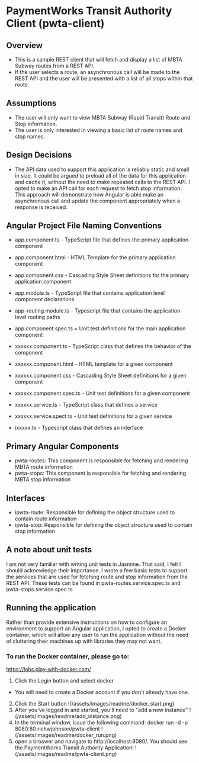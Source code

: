 # PaymentWorks Transit Authority Client (pwta-client)

## Overview
* This is a sample REST client that will fetch and display a list of MBTA Subway routes from a REST API.
* If the user selects a route, an asynchronous call will be made to the REST API and the user will be presented with a list of all stops within that route.

## Assumptions
* The user will only want to view MBTA Subway (Rapid Transit) Route and Stop information.
* The user is only interested in viewing a basic list of route names and stop names.

## Design Decisions
* The API data used to support this application is reliably static and small in size. It could be argued to preload all of the data for this application and cache it, without the need to make repeated calls to the REST API. I opted to make an API call for each request to fetch stop information. This approach will demonstrate how Angular is able make an asynchronous call and update the component appropriately when a response is received.

## Angular Project File Naming Conventions
* app.component.ts - TypeScript file that defines the primary application component
* app.component.html - HTML Template for the primary application component
* app.component.css - Cascading Style Sheet definitions for the primary application component
* app.module.ts - TypeScript file that contains application level component declarations
* app-routing.module.ts - Typescript file that contains the application level routing paths
* app.component.spec.ts = Unit test definitions for the main application component

* xxxxxx.component.ts - TypeScript class that defines the behavior of the component
* xxxxxx.component.html - HTML template for a given component
* xxxxxx.component.css - Cascading Style Sheet definitions for a given component
* xxxxxx.component.spec.ts - Unit test definitions for a given component
* xxxxxx.service.ts - TypeScript class that defines a service
* xxxxxx.service.spect.ts - Unit test definitions for a given service
* ixxxxx.tx - Typescript class that defines an interface

## Primary Angular Components
* pwta-routes: This component is responsible for fetching and rendering MBTA route information
* pwta-stops: This component is responsible for fetching and rendering MBTA stop information

## Interfaces
* ipwta-route: Responsible for defining the object structure used to contain route information
* ipwta-stop: Responsible for defining the object structure used to contain stop information

## A note about unit tests
I am not very familiar with writing unit tests in Jasmine. That said, I felt I should acknowledge their importance. I wrote a few basic tests to support the services that are used for fetching route and stop information from the REST API. These tests can be found in pwta-routes.service.spec.ts and pwta-stops.service.spec.ts

## Running the application
Rather than provide extensive instructions on how to configure an environment to support an Angular application, I opted to create a Docker container, which will allow any user to run the application without the need of cluttering their machines up with libraries they may not want.

### To run the Docker container, please go to:

https://labs.play-with-docker.com/

1. Click the Login button and select docker
  * You will need to create a Docker account if you don't already have one.
2. Click the Start button
!(/assets/images/readme/docker_start.png)
3. After you've logged in and started, you'll need to "add a new instance"
!(/assets/images/readme/add_instance.png)
3. In the terminal window, issue the following command: docker run -d -p 8080:80 richwjohnson/pwta-client
!(/assets/images/readme/docker_run.png)
4. open a broswer and navigate to http://localhost:8080/. You should see the PaymentWorks Transit Authority Application!
!(/assets/images/readme/pwta-client.png)
